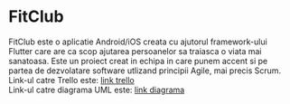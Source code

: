 # FitClub

FitClub este o aplicatie Android/iOS creata cu ajutorul framework-ului Flutter care are ca scop ajutarea persoanelor sa traiasca o viata mai sanatoasa. Este un proiect creat in echipa in care punem accent si pe partea de dezvolatare software utlizand principii Agile, mai precis Scrum.<br>
Link-ul catre Trello este: <a href="https://trello.com/b/3XmyYhqw/fitclub"> link trello<a> <br>
Link-ul catre diagrama UML este: <a href="https://app.creately.com/diagram/BFIMhfRpZmg/view"> link diagrama<a>
